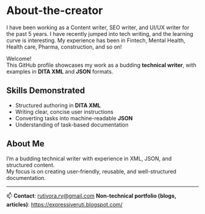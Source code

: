 # About-the-creator

I have been working as a Content writer, SEO writer, and UI/UX writer for the past 5 years. I have recently jumped into tech writing, and the learning curve is interesting. My experience has been in Fintech, Mental Health, Health care, Pharma, construction, and so on!

Welcome!  
This GitHub profile showcases my work as a budding **technical writer**, with examples in **DITA XML** and **JSON** formats.


## Skills Demonstrated
- Structured authoring in **DITA XML**
- Writing clear, concise user instructions
- Converting tasks into machine-readable **JSON**
- Understanding of task-based documentation

## About Me
I’m a budding technical writer with experience in XML, JSON, and structured content.  
My focus is on creating user-friendly, reusable, and well-structured documentation.

---
📫 **Contact**: rutivora.rv@gmail.com
**Non-technical portfolio (blogs, articles)**: https://expressiveruti.blogspot.com/

